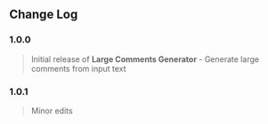 ## Change Log

### 1.0.0
> Initial release of **Large Comments Generator** - Generate large comments from input text

### 1.0.1
> Minor edits
